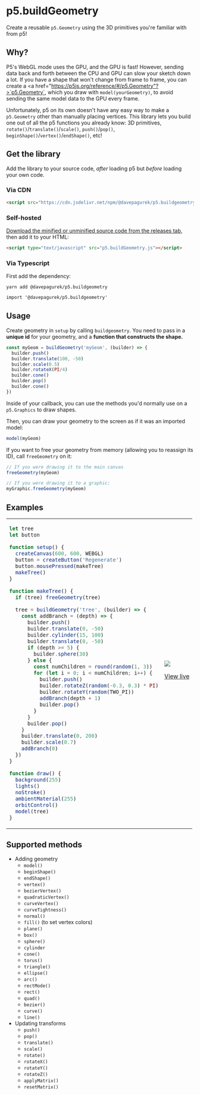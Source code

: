 # p5.buildGeometry
Create a reusable `p5.Geometry` using the 3D primitives you're familiar with from p5!

## Why?
P5's WebGL mode uses the GPU, and the GPU is fast! However, sending data back and forth between the CPU and GPU can slow your sketch down a lot. If you have a shape that won't change from frame to frame, you can create a <a href="https://p5js.org/reference/#/p5.Geometry"?>`p5.Geometry`</a>, which you draw with `model(yourGeometry)`, to avoid sending the same model data to the GPU every frame.

Unfortunately, p5 on its own doesn't have any easy way to make a `p5.Geometry` other than manually placing vertices. This library lets you build one out of all the p5 functions you already know: 3D primitives, `rotate()`/`translate()`/`scale()`, `push()`/`pop()`, `beginShape()`/`vertex()`/`endShape()`, etc!

## Get the library

Add the library to your source code, *after* loading p5 but *before* loading your own code.

### Via CDN
```html
<script src="https://cdn.jsdelivr.net/npm/@davepagurek/p5.buildgeometry@0.0.1/build/p5.buildGeometry.js"></script>
```

### Self-hosted
[Download the minified or unminified source code from the releases tab](https://github.com/davepagurek/p5.buildGeometry/releases/), then add it to your HTML:
```html
<script type="text/javascript" src="p5.buildGeometry.js"></script>
```

### Via Typescript
First add the dependency:
```
yarn add @davepagurek/p5.buildgeometry
```

```html
import '@davepagurek/p5.buildgeometry'
```

## Usage

Create geometry in `setup` by calling `buildgeometry`. You need to pass in a **unique id** for your geometry, and a **function that constructs the shape.**

```js
const myGeom = buildGeometry('myGeom', (builder) => {
  builder.push()
  builder.translate(100, -50)
  builder.scale(0.5)
  builder.rotateX(PI/4)
  builder.cone()
  builder.pop()
  builder.cone()
})
```

Inside of your callback, you can use the methods you'd normally use on a `p5.Graphics` to draw shapes.

Then, you can draw your geometry to the screen as if it was an imported model:

```js
model(myGeom)
```

If you want to free your geometry from memory (allowing you to reassign its ID), call `freeGeometry` on it:
```js
// If you were drawing it to the main canvas
freeGeometry(myGeom)

// If you were drawing it to a graphic:
myGraphic.freeGeometry(myGeom)
```

## Examples

<table>
<tr>
<td>

```js
let tree
let button

function setup() {
  createCanvas(600, 600, WEBGL)
  button = createButton('Regenerate')
  button.mousePressed(makeTree)
  makeTree()
}

function makeTree() {
  if (tree) freeGeometry(tree)

  tree = buildGeometry('tree', (builder) => {
    const addBranch = (depth) => {
      builder.push()
      builder.translate(0, -50)
      builder.cylinder(15, 100)
      builder.translate(0, -50)
      if (depth >= 5) {
        builder.sphere(30)
      } else {
        const numChildren = round(random(1, 3))
        for (let i = 0; i < numChildren; i++) {
          builder.push()
          builder.rotateZ(random(-0.3, 0.3) * PI)
          builder.rotateY(random(TWO_PI))
          addBranch(depth + 1)
          builder.pop()
        }
      }
      builder.pop()
    }
    builder.translate(0, 200)
    builder.scale(0.7)
    addBranch(0)
  })
}

function draw() {
  background(255)
  lights()
  noStroke()
  ambientMaterial(255)
  orbitControl()
  model(tree)
}
```

</td>
<td>

<img src="https://user-images.githubusercontent.com/5315059/202913968-24da6b35-84b1-46a5-acce-fb07a32b6e33.png" />

<a href="https://davepagurek.github.io/p5.buildGeometry/examples/tree">View live</a>

</td>
</tr>
</table>


## Supported methods
- Adding geometry
  - `model()`
  - `beginShape()`
  - `endShape()`
  - `vertex()`
  - `bezierVertex()`
  - `quadraticVertex()`
  - `curveVertex()`
  - `curveTightness()`
  - `normal()`
  - `fill()` (to set vertex colors)
  - `plane()`
  - `box()`
  - `sphere()`
  - `cylinder`
  - `cone()`
  - `torus()`
  - `triangle()`
  - `ellipse()`
  - `arc()`
  - `rectMode()`
  - `rect()`
  - `quad()`
  - `bezier()`
  - `curve()`
  - `line()`
- Updating transforms
  - `push()`
  - `pop()`
  - `translate()`
  - `scale()`
  - `rotate()`
  - `rotateX()`
  - `rotateY()`
  - `rotateZ()`
  - `applyMatrix()`
  - `resetMatrix()`
